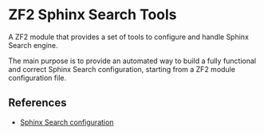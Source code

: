 ZF2 Sphinx Search Tools
=======================

A ZF2 module that provides a set of tools to configure and handle Sphinx Search engine.

The main purpose is to provide an automated way to build a fully functional and correct Sphinx Search configuration, starting from a ZF2 module configuration file.

## References

- [Sphinx Search configuration](http://sphinxsearch.com/docs/current.html#conf-reference)